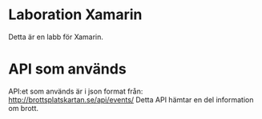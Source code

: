 # Laboration Xamarin 
Detta är en labb för Xamarin.

# API som används

API:et som används är i json format från: http://brottsplatskartan.se/api/events/
Detta API hämtar en del information om brott.
